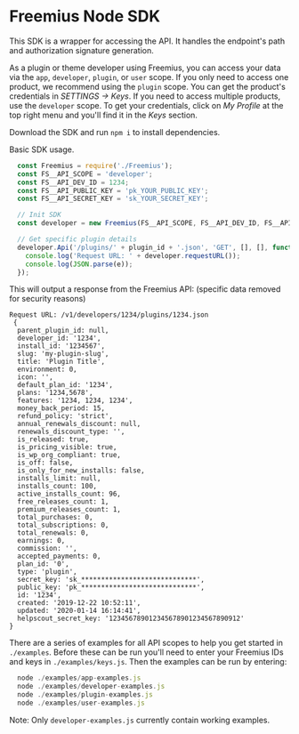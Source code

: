 # Freemius Node SDK
This SDK is a wrapper for accessing the API. It handles the endpoint's path and authorization signature generation.

As a plugin or theme developer using Freemius, you can access your data via the `app`, `developer`, `plugin`, or `user` scope. 
If you only need to access one product, we recommend using the `plugin` scope. You can get the product's credentials in *SETTINGS -> Keys*.
If you need to access multiple products, use the `developer` scope. To get your credentials, click on *My Profile* at the top right menu and you'll find it in the *Keys* section.

Download the SDK and run `npm i` to install dependencies.

Basic SDK usage.

```javascript
  const Freemius = require('./Freemius');
  const FS__API_SCOPE = 'developer';
  const FS__API_DEV_ID = 1234;
  const FS__API_PUBLIC_KEY = 'pk_YOUR_PUBLIC_KEY';
  const FS__API_SECRET_KEY = 'sk_YOUR_SECRET_KEY';

  // Init SDK
  const developer = new Freemius(FS__API_SCOPE, FS__API_DEV_ID, FS__API_PUBLIC_KEY, FS__API_SECRET_KEY);

  // Get specific plugin details
  developer.Api('/plugins/' + plugin_id + '.json', 'GET', [], [], function (e) {
    console.log('Request URL: ' + developer.requestURL());
    console.log(JSON.parse(e));
  });
```

This will output a response from the Freemius API: (specific data removed for security reasons)

```
Request URL: /v1/developers/1234/plugins/1234.json
 {
  parent_plugin_id: null,
  developer_id: '1234',
  install_id: '1234567',
  slug: 'my-plugin-slug',
  title: 'Plugin Title',
  environment: 0,
  icon: '',
  default_plan_id: '1234',
  plans: '1234,5678',
  features: '1234, 1234, 1234',
  money_back_period: 15,
  refund_policy: 'strict',
  annual_renewals_discount: null,
  renewals_discount_type: '',
  is_released: true,
  is_pricing_visible: true,
  is_wp_org_compliant: true,
  is_off: false,
  is_only_for_new_installs: false,
  installs_limit: null,
  installs_count: 100,
  active_installs_count: 96,
  free_releases_count: 1,
  premium_releases_count: 1,
  total_purchases: 0,
  total_subscriptions: 0,
  total_renewals: 0,
  earnings: 0,
  commission: '',
  accepted_payments: 0,
  plan_id: '0',
  type: 'plugin',
  secret_key: 'sk_*****************************',
  public_key: 'pk_*****************************',
  id: '1234',
  created: '2019-12-22 10:52:11',
  updated: '2020-01-14 16:14:41',
  helpscout_secret_key: '123456789012345678901234567890912'
}
```

There are a series of examples for all API scopes to help you get started in `./examples`. Before these can be run you'll need to enter your Freemius IDs and keys in `./examples/keys.js`. Then the examples can be run by entering:

```javascript
  node ./examples/app-examples.js
  node ./examples/developer-examples.js
  node ./examples/plugin-examples.js
  node ./examples/user-examples.js
```

Note: Only `developer-examples.js` currently contain working examples.